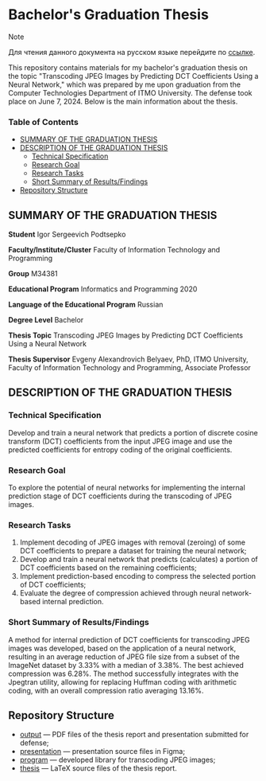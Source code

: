# Bachelor's Graduation Thesis

> [!NOTE]
> Для чтения данного документа на русском языке перейдите по [ссылке](README.md).

This repository contains materials for my bachelor's graduation thesis on the topic "Transcoding JPEG Images by Predicting DCT Coefficients Using a Neural Network," which was prepared by me upon graduation from the Computer Technologies Department of ITMO University. The defense took place on June 7, 2024. Below is the main information about the thesis.

### Table of Contents

- [SUMMARY OF THE GRADUATION THESIS](#summary-of-the-graduation-thesis)
- [DESCRIPTION OF THE GRADUATION THESIS](#description-of-the-graduation-thesis)
  - [Technical Specification](#technical-specification)
  - [Research Goal](#research-goal)
  - [Research Tasks](#research-tasks)
  - [Short Summary of Results/Findings](#short-summary-of-resultsfindings)
- [Repository Structure](#repository-structure)


## SUMMARY OF THE GRADUATION THESIS

**Student** Igor Sergeevich Podtsepko

**Faculty/Institute/Cluster** Faculty of Information Technology and Programming

**Group** M34381

**Educational Program** Informatics and Programming 2020

**Language of the Educational Program** Russian

**Degree Level** Bachelor

**Thesis Topic** Transcoding JPEG Images by Predicting DCT Coefficients Using a Neural Network

**Thesis Supervisor** Evgeny Alexandrovich Belyaev, PhD, ITMO University, Faculty of Information Technology and Programming, Associate Professor

## DESCRIPTION OF THE GRADUATION THESIS

### Technical Specification

Develop and train a neural network that predicts a portion of discrete cosine transform (DCT) coefficients from the input JPEG image and use the predicted coefficients for entropy coding of the original coefficients.

### Research Goal
To explore the potential of neural networks for implementing the internal prediction stage of DCT coefficients during the transcoding of JPEG images.

### Research Tasks

1. Implement decoding of JPEG images with removal (zeroing) of some DCT coefficients to prepare a dataset for training the neural network;
2. Develop and train a neural network that predicts (calculates) a portion of DCT coefficients based on the remaining coefficients;
3. Implement prediction-based encoding to compress the selected portion of DCT coefficients;
4. Evaluate the degree of compression achieved through neural network-based internal prediction.

### Short Summary of Results/Findings

A method for internal prediction of DCT coefficients for transcoding JPEG images was developed, based on the application of a neural network, resulting in an average reduction of JPEG file size from a subset of the ImageNet dataset by 3.33% with a median of 3.38%. The best achieved compression was 6.28%. The method successfully integrates with the Jpegtran utility, allowing for replacing Huffman coding with arithmetic coding, with an overall compression ratio averaging 13.16%.

## Repository Structure

- [output](output) — PDF files of the thesis report and presentation submitted for defense;
- [presentation](presentation) — presentation source files in Figma;
- [program](program) — developed library for transcoding JPEG images;
- [thesis](thesis) — LaTeX source files of the thesis report.
